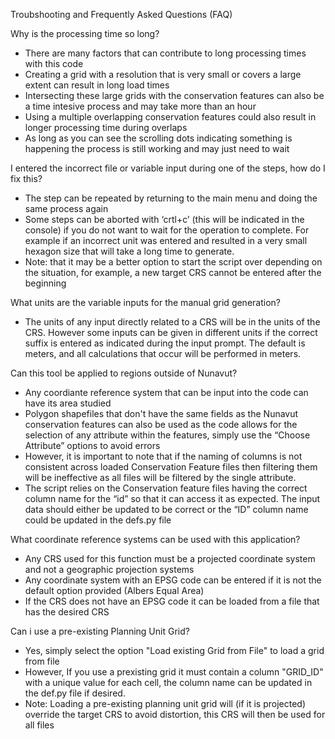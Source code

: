 Troubshooting and Frequently Asked Questions (FAQ)

Why is the processing time so long?
  - There are many factors that can contribute to long processing times with this code
  - Creating a grid with a resolution that is very small or covers a large extent can result in long load times
  - Intersecting these large grids with the conservation features can also be a time intesive process and may take more than an hour
  - Using a multiple overlapping conservation features could also result in longer processing time during overlaps
  - As long as you can see the scrolling dots indicating something is happening the process is still working and may just need to wait

I entered the incorrect file or variable input during one of the steps, how do I fix this?
  - The step can be repeated by returning to the main menu and doing the same process again
  - Some steps can be aborted with ‘crtl+c’ (this will be indicated in the console) if you do not want to wait for the operation to complete. For example if an incorrect unit was entered and resulted in a very small hexagon size that will take a long time to generate.
  - Note: that it may be a better option to start the script over depending on the situation, for example, a new target CRS cannot be entered after the beginning

What units are the variable inputs for the manual grid generation?
  - The units of any input directly related to a CRS will be in the units of the CRS. However some inputs can be given in different units if the correct suffix is entered as indicated during the input prompt. The default is meters, and all calculations that occur will be performed in meters.

Can this tool be applied to regions outside of Nunavut?
  - Any coordiante reference system that can be input into the code can have its area studied
  - Polygon shapefiles that don't have the same fields as the Nunavut conservation features can also be used as the code allows for the selection of any attribute within the features, simply use the “Choose Attribute” options to avoid errors
  - However, it is important to note that if the naming of columns is not consistent across loaded Conservation Feature files then filtering them will be ineffective as all files will be filtered by the single attribute.
  - The script relies on the Conservation feature files having the correct column name for the “id” so that it can access it as expected. The input data should either be updated to be correct or the “ID” column name could be updated in the defs.py file

What coordinate reference systems can be used with this application?
  - Any CRS used for this function must be a projected coordinate system and not a geographic projection systems
  - Any coordinate system with an EPSG code can be entered if it is not the default option provided (Albers Equal Area)
  - If the CRS does not have an EPSG code it can be loaded from a file that has the desired CRS

Can i use a pre-existing Planning Unit Grid?
 - Yes, simply select the option "Load existing Grid from File" to load a grid from file
 - However, If you use a prexisting grid it must contain a column "GRID_ID" with a unique value for each cell, the column name can be updated in the def.py file if desired.
 - Note: Loading a pre-existing planning unit grid will (if it is projected) override the target CRS to avoid distortion, this CRS will then be used for all files

